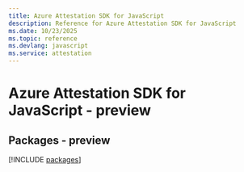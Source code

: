 ```yaml
---
title: Azure Attestation SDK for JavaScript
description: Reference for Azure Attestation SDK for JavaScript
ms.date: 10/23/2025
ms.topic: reference
ms.devlang: javascript
ms.service: attestation
---
```

# Azure Attestation SDK for JavaScript - preview
## Packages - preview
[!INCLUDE [packages](attestation-index.md)]